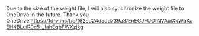 Due to the size of the weight file, I will also synchronize the weight file to OneDrive in the future. Thank you
OneDrive:https://1drv.ms/f/c/f62ed24d5dd739a3/EnEGJFUOfNVAujXkWqKaEH4BLuiR0c5-_IahEqbFWXzjkg
